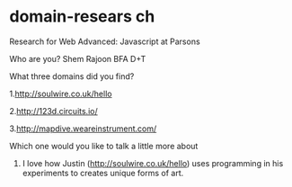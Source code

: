 # domain-resears ch
Research for Web Advanced: Javascript at Parsons

Who are you?
Shem Rajoon
BFA D+T

What three domains did you find?

1.http://soulwire.co.uk/hello

2.http://123d.circuits.io/

3.http://mapdive.weareinstrument.com/

Which one would you like to talk a little more about
1. I love how Justin (http://soulwire.co.uk/hello) uses programming in his experiments to creates unique forms of art.

